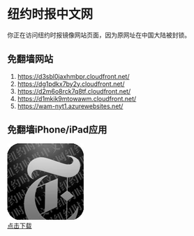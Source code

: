 <h1>纽约时报中文网</h1>
<p>你正在访问纽约时报镜像网站页面，因为原网址在中国大陆被封锁。</p>
<h2>免翻墙网站</h2>
<ol>
<li><a href="https://d3sbl0jaxhmbpr.cloudfront.net/" target="1">https://d3sbl0jaxhmbpr.cloudfront.net/</a></li>
<li><a href="https://dg1pdkx7by2y.cloudfront.net/" target="2">https://dg1pdkx7by2y.cloudfront.net/</a></li>
<li><a href="https://d2m6o8rck7q8tf.cloudfront.net/" target="3">https://d2m6o8rck7q8tf.cloudfront.net/</a></li>
<li><a href="https://d1mkik9mtowawm.cloudfront.net/" target="4">https://d1mkik9mtowawm.cloudfront.net/</a></li>
<li><a href="https://wam-nyt1.azurewebsites.net/" target="5">https://wam-nyt1.azurewebsites.net/</a></li>
</ol>
<h2>免翻墙iPhone/iPad应用</h2>
<p>
	<a href="https://itunes.apple.com/cn/app/niu-yue-shi-bao-zhong-wen-wang/id807498298?mt=8">
		<img src="icon175x175.jpeg" />
		<br/>点击下载
	</a>
</p>